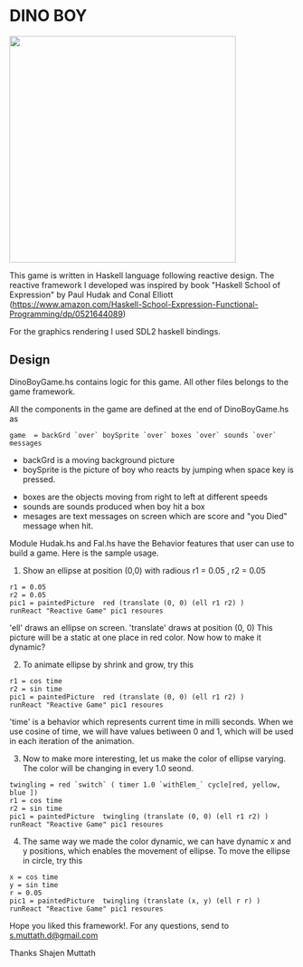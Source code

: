 
 #  DINO BOY

<img src="dinoBoyDemo.gif" width="400">

  This game is written in Haskell language following reactive design. The reactive framework
I developed was inspired by book "Haskell School of Expression" by Paul Hudak and Conal Elliott
(https://www.amazon.com/Haskell-School-Expression-Functional-Programming/dp/0521644089)

For the graphics rendering I used SDL2 haskell bindings.

## Design

DinoBoyGame.hs contains logic for this game. All other files belongs to the game framework.

All the components in the game are defined at the end of DinoBoyGame.hs as
```
game  = backGrd `over` boySprite `over` boxes `over` sounds `over` messages
```

* backGrd is a moving background picture
* boySprite is the picture of boy who reacts by jumping when space key is pressed.
- boxes are the objects moving from right to left at different speeds
- sounds are sounds produced when boy hit a box
- mesages are text messages on screen which are score and "you Died" message when hit.

Module Hudak.hs and Fal.hs have the Behavior features that user can use to build a game. Here is the sample usage.

1) Show an ellipse at position (0,0) with radious r1 = 0.05 , r2 = 0.05
```
r1 = 0.05
r2 = 0.05
pic1 = paintedPicture  red (translate (0, 0) (ell r1 r2) )
runReact "Reactive Game" pic1 resoures
```
'ell' draws an ellipse on screen. 'translate' draws at position (0, 0)
This picture will be a static at one place in red color. Now how to make it dynamic?

2) To animate ellipse by shrink and grow, try this

```
r1 = cos time
r2 = sin time
pic1 = paintedPicture  red (translate (0, 0) (ell r1 r2) )
runReact "Reactive Game" pic1 resoures
```
'time' is a behavior which represents current time in milli seconds. When we use
cosine of time, we will have values betiween 0 and 1, which will be used in each iteration of the animation.

3) Now to make more interesting, let us make the color of ellipse varying.
The color will be changing in every 1.0 seond.
```
twingling = red `switch` ( timer 1.0 `withElem_` cycle[red, yellow, blue ])
r1 = cos time
r2 = sin time
pic1 = paintedPicture  twingling (translate (0, 0) (ell r1 r2) )
runReact "Reactive Game" pic1 resoures
```

4) The same way we made the color dynamic, we can have dynamic x and y positions, which enables the movement of ellipse.
To move the ellipse in circle, try this

```
x = cos time
y = sin time
r = 0.05
pic1 = paintedPicture  twingling (translate (x, y) (ell r r) )
runReact "Reactive Game" pic1 resoures
```

Hope you liked this framework!. For any questions, send to s.muttath.d@gmail.com

Thanks
Shajen Muttath
